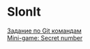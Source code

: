 # SlonIt
[Задание по Git командам](https://github.com/VitalRusinov/SlonIt/blob/main/1.git_commands_with_markdown.md)  
[Mini-game: Secret number](https://github.com/VitalRusinov/SlonIt/blob/main/2.Mini-game_Secret_number.js)